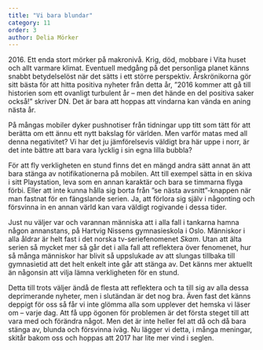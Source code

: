 ```yaml
---
title: "Vi bara blundar"
category: 11
order: 3
author: Delia Mörker
---
```


2016\. Ett enda stort mörker på makronivå. Krig, död, mobbare i Vita huset och allt varmare klimat. Eventuell medgång på det personliga planet känns snabbt betydelselöst när det sätts i ett större perspektiv. Årskrönikorna gör sitt bästa för att hitta positiva nyheter från detta år, ”2016 kommer att gå till historien som ett ovanligt turbulent år – men det hände en del positiva saker också!” skriver DN. Det är bara att hoppas att vindarna kan vända en aning nästa år.

På mångas mobiler dyker pushnotiser från tidningar upp titt som tätt för att berätta om ett ännu ett nytt bakslag för världen.  Men varför matas med all denna negativitet? Vi har det ju jämförelsevis väldigt bra här uppe i norr, är det inte bättre att bara vara lycklig i sin egna lilla bubbla?

För att fly verkligheten en stund finns det en mängd andra sätt annat än att bara stänga av notifikationerna på mobilen. Att till exempel sätta in en skiva i sitt Playstation, leva som en annan karaktär och bara se timmarna flyga förbi. Eller att inte kunna hålla sig borta från ”se nästa avsnitt”-knappen när man fastnat för en fängslande serien. Ja, att förlora sig själv i någonting och försvinna in en annan värld kan vara väldigt rogivande i dessa tider.

Just nu väljer var och varannan människa att i alla fall i tankarna hamna någon annanstans, på Hartvig Nissens gymnasieskola i Oslo. Människor i alla åldrar är helt fast i det norska tv-seriefenomenet _Skam_. Utan att älta serien så mycket mer så går det i alla fall att reflektera över fenomenet, hur så många människor har blivit så uppslukade av att slungas tillbaka till gymnasietid att det helt enkelt inte går att stänga av. Det känns mer aktuellt än någonsin att vilja lämna verkligheten för en stund.

Detta till trots väljer ändå de flesta att reflektera och ta till sig av alla dessa deprimerande nyheter, men i slutändan är det nog bra. Även fast det känns deppigt för oss så får vi inte glömma alla som upplever det hemska vi läser om – varje dag. Att få upp ögonen för problemen är det första steget till att vara med och förändra något. Men det är inte heller fel att då och då bara stänga av, blunda och försvinna iväg. Nu lägger vi detta, i många meningar, skitår bakom oss och hoppas att 2017 har lite mer vind i seglen.
